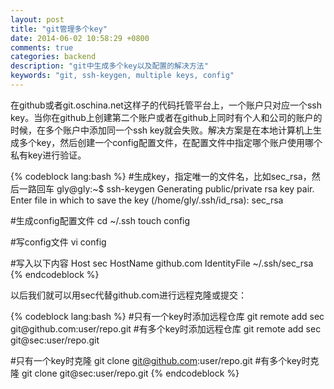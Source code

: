 ```yaml
---
layout: post
title: "git管理多个key"
date: 2014-06-02 10:58:29 +0800
comments: true
categories: backend
description: "git中生成多个key以及配置的解决方法"
keywords: "git, ssh-keygen, multiple keys, config"
---
```


在github或者git.oschina.net这样子的代码托管平台上，一个账户只对应一个ssh key。当你在github上创建第二个账户或者在github上同时有个人和公司的账户的时候，在多个账户中添加同一个ssh key就会失败。解决方案是在本地计算机上生成多个key，然后创建一个config配置文件，在配置文件中指定哪个账户使用哪个私有key进行验证。

<!-- more -->

<div>
{% codeblock lang:bash %}
#生成key，指定唯一的文件名，比如sec_rsa，然后一路回车
gly@gly:~$ ssh-keygen
Generating public/private rsa key pair.
Enter file in which to save the key (/home/gly/.ssh/id_rsa): sec_rsa

#生成config配置文件
cd ~/.ssh
touch config

#写config文件
vi config

#写入以下内容
Host sec
HostName github.com
IdentityFile ~/.ssh/sec_rsa
{% endcodeblock %}
</div>

以后我们就可以用sec代替github.com进行远程克隆或提交：

<div>
{% codeblock lang:bash %}
#只有一个key时添加远程仓库
git remote add sec git@github.com:user/repo.git
#有多个key时添加远程仓库
git remote add sec git@sec:user/repo.git

#只有一个key时克隆
git clone git@github.com:user/repo.git
#有多个key时克隆
git clone git@sec:user/repo.git
{% endcodeblock %}
</div>




